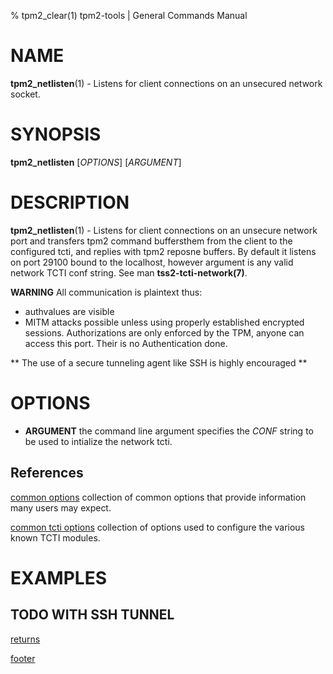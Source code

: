 % tpm2_clear(1) tpm2-tools | General Commands Manual

# NAME

**tpm2_netlisten**(1) - Listens for client connections on an unsecured network socket.

# SYNOPSIS

**tpm2_netlisten** [*OPTIONS*] [*ARGUMENT*]

# DESCRIPTION

**tpm2_netlisten**(1) - Listens for client connections on an unsecure network port and
transfers tpm2 command buffersthem from the client to the configured tcti, and replies
with tpm2 reposne buffers. By default it listens on port 29100 bound to the localhost,
however argument is any valid network TCTI conf string. See man **tss2-tcti-network(7)**.

**WARNING**
All communication is plaintext thus:
- authvalues are visible
- MITM attacks possible
unless using properly established encrypted sessions.
Authorizations are only enforced by the TPM, anyone can access this port.
Their is no Authentication done.

** The use of a secure tunneling agent like SSH is highly encouraged **

# OPTIONS

  * **ARGUMENT** the command line argument specifies the _CONF_ string to be used
    to intialize the network tcti.

## References

[common options](common/options.md) collection of common options that provide
information many users may expect.

[common tcti options](common/tcti.md) collection of options used to configure
the various known TCTI modules.

# EXAMPLES

## TODO WITH SSH TUNNEL

[returns](common/returns.md)

[footer](common/footer.md)
